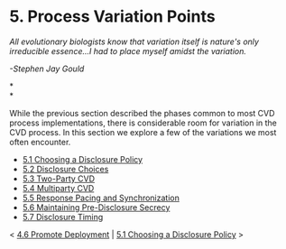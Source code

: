 # 5. Process Variation Points 

*All evolutionary biologists know that variation itself is nature's
only irreducible essence...I had to place myself amidst the variation.*

*-Stephen Jay Gould*

*\
*

While the previous section described the phases common to most CVD
process implementations, there is considerable room for variation in the
CVD process. In this section we explore a few of the variations we most
often encounter.

-   [5.1 Choosing a Disclosure
    Policy](5.1-Choosing-a-Disclosure-Policy_47677474.md)
-   [5.2 Disclosure Choices](5.2-Disclosure-Choices_47677475.md)
-   [5.3 Two-Party CVD](5.3-Two-Party-CVD_47677476.md)
-   [5.4 Multiparty CVD](5.4-Multiparty-CVD_47677477.md)
-   [5.5 Response Pacing and
    Synchronization](5.5-Response-Pacing-and-Synchronization_47677479.md)
-   [5.6 Maintaining Pre-Disclosure
    Secrecy](5.6-Maintaining-Pre-Disclosure-Secrecy_47677480.md)
-   [5.7 Disclosure Timing](5.7-Disclosure-Timing_47677481.md)

\< [4.6 Promote Deployment](4.6-Promote-Deployment_47677472.md) \|
[5.1 Choosing a Disclosure
Policy](5.1-Choosing-a-Disclosure-Policy_47677474.md) \>

